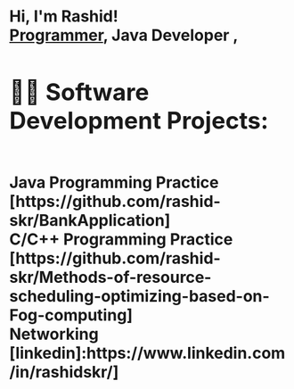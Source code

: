 <h1>Hi, I'm Rashid! <br/><a href=https://github.com/rashid-skr>Programmer</a>, <https://www.linkedin.com/in/abdur-rashid-395114135//in/Abdur Rashid/"> Java Developer </a>,

<h2>👨‍💻 Software Development Projects:</h2>
<br>Java Programming Practice</br>
  [https://github.com/rashid-skr/BankApplication]
 <br>C/C++ Programming Practice</br>
[https://github.com/rashid-skr/Methods-of-resource-scheduling-optimizing-based-on-Fog-computing]
<br>Networking</br>
[linkedin]:https://www.linkedin.com/in/rashidskr/]


